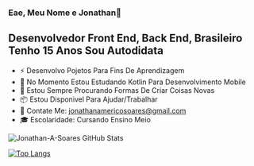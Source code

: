 ### Eae, Meu Nome e Jonathan👋
## Desenvolvedor Front End, Back End, Brasileiro Tenho 15 Anos Sou Autodidata

- ⚡  Desenvolvo Pojetos Para Fins De Aprendizagem 
- 🔬  No Momento Estou Estudando Kotlin Para Desenvolvimento Mobile
- 🔧  Estou Sempre Procurando Formas De Criar Coisas Novas 
- 📦  Estou Disponivel Para Ajudar/Trabalhar
- 📧  Contate Me: jonathanamericosoares@gmail.com
- 🎓  Escolaridade: Cursando Ensino Meio


![Jonathan-A-Soares GitHub Stats](https://github-readme-stats.vercel.app/api?username=Jonathan-A-Soares&show_icons=true&theme=radical)


[![Top Langs](https://github-readme-stats.vercel.app/api/top-langs/?username=Jonathan-A-Soares&layout=compact&theme=radical)](https://github.com/anuraghazra/github-readme-stats)
